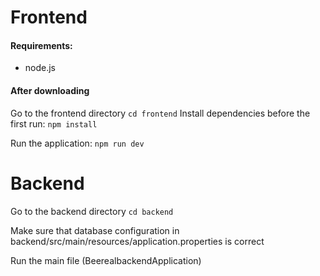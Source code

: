 # Frontend

#### Requirements:
- node.js

#### After downloading
Go to the frontend directory
``cd frontend``
Install dependencies before the first run:
``npm install`` 

Run the application:
``npm run dev``

# Backend

Go to the backend directory
``cd backend``

Make sure that database configuration in  backend/src/main/resources/application.properties is correct

Run the main file (BeerealbackendApplication)
